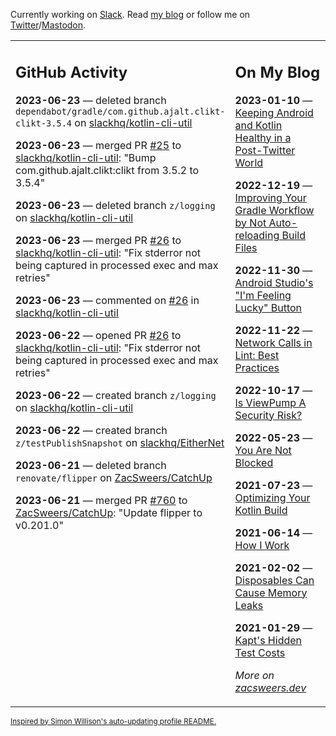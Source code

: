 Currently working on [Slack](https://slack.com/). Read [my blog](https://zacsweers.dev/) or follow me on [Twitter](https://twitter.com/ZacSweers)/[Mastodon](https://hachyderm.io/@ZacSweers).

<table><tr><td valign="top" width="60%">

## GitHub Activity
<!-- githubActivity starts -->
**2023-06-23** — deleted branch `dependabot/gradle/com.github.ajalt.clikt-clikt-3.5.4` on [slackhq/kotlin-cli-util](https://github.com/slackhq/kotlin-cli-util)

**2023-06-23** — merged PR [#25](https://github.com/slackhq/kotlin-cli-util/pull/25) to [slackhq/kotlin-cli-util](https://github.com/slackhq/kotlin-cli-util): "Bump com.github.ajalt.clikt:clikt from 3.5.2 to 3.5.4"

**2023-06-23** — deleted branch `z/logging` on [slackhq/kotlin-cli-util](https://github.com/slackhq/kotlin-cli-util)

**2023-06-23** — merged PR [#26](https://github.com/slackhq/kotlin-cli-util/pull/26) to [slackhq/kotlin-cli-util](https://github.com/slackhq/kotlin-cli-util): "Fix stderror not being captured in processed exec and max retries"

**2023-06-23** — commented on [#26](https://github.com/slackhq/kotlin-cli-util/pull/26#issuecomment-1604536467) in [slackhq/kotlin-cli-util](https://github.com/slackhq/kotlin-cli-util)

**2023-06-22** — opened PR [#26](https://github.com/slackhq/kotlin-cli-util/pull/26) to [slackhq/kotlin-cli-util](https://github.com/slackhq/kotlin-cli-util): "Fix stderror not being captured in processed exec and max retries"

**2023-06-22** — created branch `z/logging` on [slackhq/kotlin-cli-util](https://github.com/slackhq/kotlin-cli-util)

**2023-06-22** — created branch `z/testPublishSnapshot` on [slackhq/EitherNet](https://github.com/slackhq/EitherNet)

**2023-06-21** — deleted branch `renovate/flipper` on [ZacSweers/CatchUp](https://github.com/ZacSweers/CatchUp)

**2023-06-21** — merged PR [#760](https://github.com/ZacSweers/CatchUp/pull/760) to [ZacSweers/CatchUp](https://github.com/ZacSweers/CatchUp): "Update flipper to v0.201.0"
<!-- githubActivity ends -->
</td><td valign="top" width="40%">

## On My Blog
<!-- blog starts -->
**2023-01-10** — [Keeping Android and Kotlin Healthy in a Post-Twitter World](https://www.zacsweers.dev/keeping-android-healthy/)

**2022-12-19** — [Improving Your Gradle Workflow by Not Auto-reloading Build Files](https://www.zacsweers.dev/improving-your-workflow-by-not-auto-reloading-build-files/)

**2022-11-30** — [Android Studio's "I'm Feeling Lucky" Button](https://www.zacsweers.dev/android-studios-im-feeling-lucky-button/)

**2022-11-22** — [Network Calls in Lint: Best Practices](https://www.zacsweers.dev/network-calls-in-lint-best-practices/)

**2022-10-17** — [Is ViewPump A Security Risk?](https://www.zacsweers.dev/is-viewpump-a-security-risk/)

**2022-05-23** — [You Are Not Blocked](https://www.zacsweers.dev/you-are-not-blocked/)

**2021-07-23** — [Optimizing Your Kotlin Build](https://www.zacsweers.dev/optimizing-your-kotlin-build/)

**2021-06-14** — [How I Work](https://www.zacsweers.dev/how-i-work/)

**2021-02-02** — [Disposables Can Cause Memory Leaks](https://www.zacsweers.dev/disposables-can-cause-memory-leaks/)

**2021-01-29** — [Kapt's Hidden Test Costs](https://www.zacsweers.dev/kapts-hidden-test-costs/)
<!-- blog ends -->
_More on [zacsweers.dev](https://zacsweers.dev/)_
</td></tr></table>

<sub><a href="https://simonwillison.net/2020/Jul/10/self-updating-profile-readme/">Inspired by Simon Willison's auto-updating profile README.</a></sub>